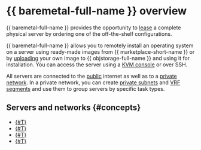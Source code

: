 # {{ baremetal-full-name }} overview

{{ baremetal-full-name }} provides the opportunity to [lease](../operations/servers/server-lease.md) a complete physical server by ordering one of the off-the-shelf configurations.

{{ baremetal-full-name }} allows you to remotely install an operating system on a server using ready-made images from {{ marketplace-short-name }} or by [uploading](../operations/image-upload.md) your own image to {{ objstorage-full-name }} and using it for installation. You can access the server using a [KVM console](../operations/servers/server-kvm.md) or over SSH.

All servers are connected to the [public](./network.md#public-network) internet as well as to a [private network](./network.md#private-network). In a private network, you can create [private subnets](./network.md#private-subnet) and [VRF segments](./network.md#vrf-segment) and use them to group servers by specific task types.

## Servers and networks {#concepts}

* [{#T}](./servers.md)
* [{#T}](./server-configurations.md)
* [{#T}](./network.md)
* [{#T}](./network-restrictions.md)